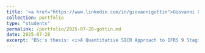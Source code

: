 ```yaml
---
title: '<a href="https://www.linkedin.com/in/giovannigottin">Giovanni Gottin</a> '
collection: portfolio
type: "students"
permalink: /portfolio/2025-07-28-gottin.md
date: 2025-07-28
excerpt: "BSc's thesis: <i>A Quantitative SICR Approach to IFRS 9 Staging</i>. "
---
```

